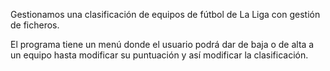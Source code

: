 Gestionamos una clasificación de equipos de fútbol de La Liga con gestión de ficheros.

El programa tiene un menú donde el usuario podrá dar de baja o de alta a un equipo hasta modificar su puntuación y así modificar la clasificación.
